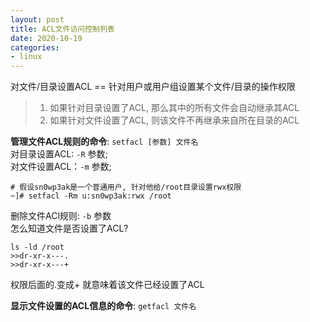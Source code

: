 ```yaml
---
layout: post
title: ACL文件访问控制列表
date: 2020-10-19
categories:
- linux
---
```


对文件/目录设置ACL \=\= 针对用户或用户组设置某个文件/目录的操作权限<br>

>1. 如果针对目录设置了ACL, 那么其中的所有文件会自动继承其ACL<br>
>2. 如果针对文件设置了ACL, 则该文件不再继承来自所在目录的ACL<br>

**管理文件ACL规则的命令**: `setfacl [参数] 文件名`<br>
对目录设置ACL: `-R` 参数;<br>
对文件设置ACL：`-m` 参数;<br>

```
# 假设sn0wp3ak是一个普通用户, 针对他给/root目录设置rwx权限
~]# setfacl -Rm u:sn0wp3ak:rwx /root
```
删除文件ACl规则: `-b` 参数<br>
怎么知道文件是否设置了ACL?<br>
```
ls -ld /root
>>dr-xr-x---.
>>dr-xr-x---+
```
权限后面的.变成+ 就意味着该文件已经设置了ACL<br>

**显示文件设置的ACL信息的命令**: `getfacl 文件名`<br>




                                                                                                                                                                                                                                                                                                                                                                                        

